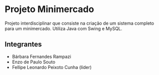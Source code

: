 # Projeto Minimercado

Projeto interdisciplinar que consiste na criação de um sistema completo para um minimercado. Utiliza Java com Swing e MySQL.

## Integrantes
- Bárbara Fernandes Rampazi
- Enzo de Paulo Souto
- Fellipe Leonardo Peixoto Cunha (líder)

